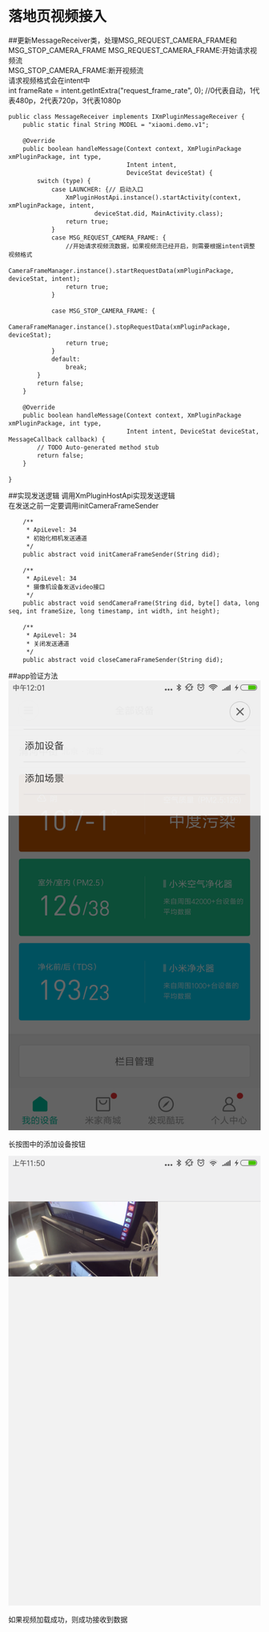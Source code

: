 # 落地页视频接入

##更新MessageReceiver类，处理MSG_REQUEST_CAMERA_FRAME和MSG_STOP_CAMERA_FRAME
MSG_REQUEST_CAMERA_FRAME:开始请求视频流  
MSG_STOP_CAMERA_FRAME:断开视频流  
请求视频格式会在intent中  
int frameRate = intent.getIntExtra("request_frame_rate", 0); //0代表自动，1代表480p，2代表720p，3代表1080p


```
public class MessageReceiver implements IXmPluginMessageReceiver {
    public static final String MODEL = "xiaomi.demo.v1";

    @Override
    public boolean handleMessage(Context context, XmPluginPackage xmPluginPackage, int type,
                                 Intent intent,
                                 DeviceStat deviceStat) {
        switch (type) {
            case LAUNCHER: {// 启动入口
                XmPluginHostApi.instance().startActivity(context, xmPluginPackage, intent,
                        deviceStat.did, MainActivity.class);
                return true;
            }
            case MSG_REQUEST_CAMERA_FRAME: {
                //开始请求视频流数据，如果视频流已经开启，则需要根据intent调整视频格式
                CameraFrameManager.instance().startRequestData(xmPluginPackage, deviceStat, intent);
                return true;
            }

            case MSG_STOP_CAMERA_FRAME: {
                CameraFrameManager.instance().stopRequestData(xmPluginPackage, deviceStat);
                return true;
            }
            default:
                break;
        }
        return false;
    }

    @Override
    public boolean handleMessage(Context context, XmPluginPackage xmPluginPackage, int type,
                                 Intent intent, DeviceStat deviceStat, MessageCallback callback) {
        // TODO Auto-generated method stub
        return false;
    }

}
```
##实现发送逻辑
调用XmPluginHostApi实现发送逻辑  
在发送之前一定要调用initCameraFrameSender
```
    /**
     * ApiLevel: 34
     * 初始化相机发送通道
     */
    public abstract void initCameraFrameSender(String did);

    /**
     * ApiLevel: 34
     * 摄像机设备发送video接口
     */
    public abstract void sendCameraFrame(String did, byte[] data, long seq, int frameSize, long timestamp, int width, int height);

    /**
     * ApiLevel: 34
     * 关闭发送通道
     */
    public abstract void closeCameraFrameSender(String did);

```
##app验证方法
![](./md_images/screenshot_1.png)

长按图中的添加设备按钮

![](./md_images/screenshot_2.png)

如果视频加载成功，则成功接收到数据
